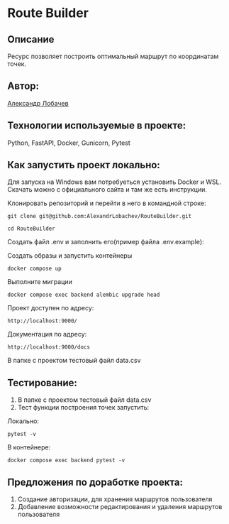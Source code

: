 #  Route Builder


## Описание

Ресурс позволяет построить оптимальный маршрут по координатам точек.

## Автор:

[Александр Лобачев](https://github.com/AlexandrLobachev/)

## Технологии используемые в проекте:

Python, FastAPI, Docker, Gunicorn, Pytest

## Как запустить проект локально:

Для запуска на Windows вам потребуеться установить Docker и WSL.
Скачать можно с официального сайта и там же есть инструкции.

Клонировать репозиторий и перейти в него в командной строке:
```
git clone git@github.com:AlexandrLobachev/RouteBuilder.git
```
```
cd RouteBuilder
```
Создать файл .env и заполнить его(пример файла .env.example):


Создать образы и запустить контейнеры
```
docker compose up
```
Выполните миграции
```
docker compose exec backend alembic upgrade head
```

Проект доступен по адресу:
```
http://localhost:9000/
```

Документация по адресу:
```
http://localhost:9000/docs
```
В папке с проектом тестовый файл data.csv

## Тестирование:
1. В папке с проектом тестовый файл data.csv
2. Тест функции построения точек запустить:

Локально:
```
pytest -v
```
В контейнере:
```
docker compose exec backend pytest -v
```

## Предложения по доработке проекта:

1. Создание авторизации, для хранения маршрутов пользователя
2. Добавление возможности редактирования и удаления маршрутов пользователя

